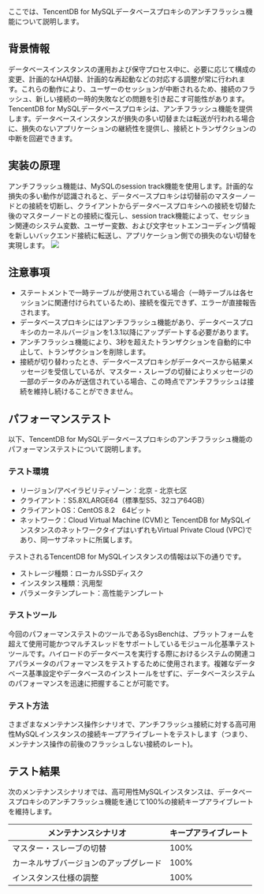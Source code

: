 ここでは、TencentDB for MySQLデータベースプロキシのアンチフラッシュ機能について説明します。

## 背景情報
データベースインスタンスの運用および保守プロセス中に、必要に応じて構成の変更、計画的なHA切替、計画的な再起動などの対応する調整が常に行われます。これらの動作により、ユーザーのセッションが中断されるため、接続のフラッシュ、新しい接続の一時的失敗などの問題を引き起こす可能性があります。TencentDB for MySQLデータベースプロキシは、アンチフラッシュ機能を提供します。データベースインスタンスが損失の多い切替または転送が行われる場合に、損失のないアプリケーションの継続性を提供し、接続とトランザクションの中断を回避できます。

## 実装の原理
アンチフラッシュ機能は、MySQLのsession track機能を使用します。計画的な損失の多い動作が認識されると、データベースプロキシは切替前のマスターノードとの接続を切断し、クライアントからデータベースプロキシへの接続を切替た後のマスターノードとの接続に復元し、session track機能によって、セッション関連のシステム変数、ユーザー変数、および文字セットエンコーディング情報を新しいバックエンド接続に転送し、アプリケーション側での損失のない切替を実現します。
![](https://qcloudimg.tencent-cloud.cn/raw/119f026774de441b00adfa1ab265082d.png)

## 注意事項
- ステートメントで一時テーブルが使用されている場合（一時テーブルは各セッションに関連付けられているため)、接続を復元できず、エラーが直接報告されます。
- データベースプロキシにはアンチフラッシュ機能があり、データベースプロキシのカーネルバージョンを1.3.1以降にアップデートする必要があります。
- アンチフラッシュ機能により、3秒を超えたトランザクションを自動的に中止して、トランザクションを削除します。
- 接続が切り替わったとき、データベースプロキシがデータベースから結果メッセージを受信しているが、マスター・スレーブの切替によりメッセージの一部のデータのみが送信されている場合、この時点でアンチフラッシュは接続を維持し続けることができません。

## パフォーマンステスト
以下、TencentDB for MySQLデータベースプロキシのアンチフラッシュ機能のパフォーマンステストについて説明します。

### テスト環境
- リージョン/アベイラビリティゾーン：北京 - 北京七区
- クライアント：S5.8XLARGE64（標準型S5、32コア64GB）
- クライアントOS：CentOS 8.2　64ビット
- ネットワーク：Cloud Virtual Machine (CVM)と TencentDB for MySQLインスタンスのネットワークタイプはいずれもVirtual Private Cloud (VPC)であり、同一サブネットに所属します。

テストされるTencentDB for MySQLインスタンスの情報は以下の通りです。
- ストレージ種類：ローカルSSDディスク
- インスタンス種類：汎用型
- パラメータテンプレート：高性能テンプレート

### テストツール
今回のパフォーマンステストのツールであるSysBenchは、プラットフォームを超えて使用可能かつマルチスレッドをサポートしているモジュール化基準テストツールです。ハイロードのデータベースを実行する際におけるシステムの関連コアパラメータのパフォーマンスをテストするために使用されます。複雑なデータベース基準設定やデータベースのインストールをせずに、データベースシステムのパフォーマンスを迅速に把握することが可能です。

### テスト方法
さまざまなメンテナンス操作シナリオで、アンチフラッシュ接続に対する高可用性MySQLインスタンスの接続キープアライブレートをテストします（つまり、メンテナンス操作の前後のフラッシュしない接続のレート)。

## テスト結果
次のメンテナンスシナリオでは、高可用性MySQLインスタンスは、データベースプロキシのアンチフラッシュ機能を通じて100%の接続キープアライブレートを維持します。

| メンテナンスシナリオ | キープアライブレート |
|---------|---------|
| マスター・スレーブの切替 | 100% |
| カーネルサブバージョンのアップグレード | 100% |
| インスタンス仕様の調整 | 100% |

